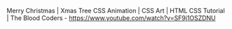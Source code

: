 Merry Christmas | Xmas Tree CSS Animation | CSS Art | HTML CSS Tutorial | The Blood Coders - https://www.youtube.com/watch?v=SF9j1OSZDNU